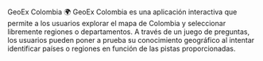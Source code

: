 GeoEx Colombia 🌍
GeoEx Colombia es una aplicación interactiva que permite a los usuarios explorar el mapa de Colombia y seleccionar libremente regiones o departamentos. A través de un juego de preguntas, los usuarios pueden poner a prueba su conocimiento geográfico al intentar identificar países o regiones en función de las pistas proporcionadas.
